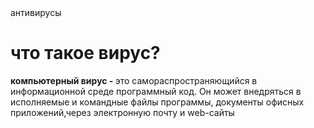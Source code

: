 <html>
<head>
<meta name="author" content="bwtfhc">
<meta name="description" content="виды антивирусов">
<meta name="keywords" content="антивирус"

<title>антивирусы </title>
</head>
<body>
<h1>что такое вирус? </h1> 
<p><b>компьютерный вирус - </b>это самораспространяющийся в информационной среде программный код. Он может внедряться в исполняемые и командные файлы программы, документы офисных приложений,через электронную почту и web-сайты  </p>

